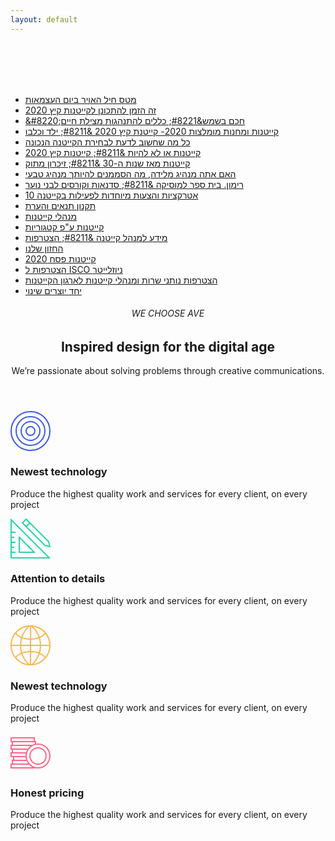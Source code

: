 ```yaml
---
layout: default
---
```


<br> <br> <br> <br>

* [מטס חיל האויר ביום העצמאות](/2020/01/16/מטס-חיל-האוויר/)
* [זה הזמן להתכונן לקייטנות קיץ 2020](/2020/01/15/%d7%96%d7%94-%d7%94%d7%96%d7%9e%d7%9f-%d7%9c%d7%94%d7%aa%d7%9b%d7%95%d7%a0%d7%9f-%d7%9c%d7%a7%d7%99%d7%99%d7%98%d7%a0%d7%95%d7%aa-%d7%a7%d7%99%d7%a5-2020/)
* [&\#8220;חכם בשמש&\#8221; כללים להתנהגות מצילת חיים](/2020/01/15/%d7%97%d7%9b%d7%9d-%d7%91%d7%a9%d7%9e%d7%a9-%d7%9b%d7%9c%d7%9c%d7%99%d7%9d-%d7%9c%d7%94%d7%aa%d7%a0%d7%94%d7%92%d7%95%d7%aa-%d7%9e%d7%a6%d7%99%d7%9c%d7%aa-%d7%97%d7%99%d7%99%d7%9d/)
* [קייטנות ומחנות מומלצות 2020- קייטנת קיץ 2020 &\#8211; ילד וכלבו](/2020/01/15/149/)
* [כל מה שחשוב לדעת לבחירת הקייטנה הנכונה](/2020/01/15/%d7%9b%d7%9c-%d7%9e%d7%94-%d7%a9%d7%97%d7%a9%d7%95%d7%91-%d7%9c%d7%93%d7%a2%d7%aa-%d7%9c%d7%91%d7%97%d7%99%d7%a8%d7%aa-%d7%94%d7%a7%d7%99%d7%99%d7%98%d7%a0%d7%94-%d7%94%d7%a0%d7%9b%d7%95%d7%a0%d7%94/)
* [קייטנות או לא להיות &\#8211; קייטנות קיץ 2020](/2020/01/15/%d7%a7%d7%99%d7%99%d7%98%d7%a0%d7%95%d7%aa-%d7%90%d7%95-%d7%9c%d7%90-%d7%9c%d7%94%d7%99%d7%95%d7%aa-%d7%a7%d7%99%d7%99%d7%98%d7%a0%d7%95%d7%aa-%d7%a7%d7%99%d7%a5-2020/)
* [קייטנות מאז שנות ה-30 &\#8211; זיכרון מתוק](/2020/01/14/%d7%a7%d7%99%d7%99%d7%98%d7%a0%d7%95%d7%aa-%d7%9e%d7%90%d7%96-%d7%a9%d7%a0%d7%95%d7%aa-%d7%94-30-%d7%96%d7%99%d7%9b%d7%a8%d7%95%d7%9f-%d7%9e%d7%aa%d7%95%d7%a7/)
* [האם אתה מנהיג מלידה, מה הסממנים להיותך מנהיג טבעי](/2020/01/13/70/)
* [רימון. בית ספר למוסיקה &\#8211; סדנאות וקורסים לבני נוער](/2020/01/13/66/)
* [10 אטרקציות והצעות מיוחדות לפעילות בקייטנה](/2020/01/13/60/)
* [תקנון תנאים והערת](/2020/01/13/%d7%aa%d7%a7%d7%a0%d7%95%d7%9f-%d7%aa%d7%a0%d7%90%d7%99%d7%9d-%d7%95%d7%94%d7%a2%d7%a8%d7%aa/)
* [מנהלי קייטנות](/2020/01/13/%d7%9e%d7%a0%d7%94%d7%9c%d7%99-%d7%a7%d7%99%d7%99%d7%98%d7%a0%d7%95%d7%aa/)
* [קייטנות ע"פ קטגוריות](/2020/01/13/%d7%a7%d7%99%d7%99%d7%98%d7%a0%d7%95%d7%aa-%d7%a2%d7%a4-%d7%a7%d7%98%d7%92%d7%95%d7%a8%d7%99%d7%95%d7%aa/)
* [מידע למנהל קייטנה &\#8211; הצטרפות](/2020/01/13/%d7%9e%d7%99%d7%93%d7%a2-%d7%9c%d7%9e%d7%a0%d7%94%d7%9c-%d7%a7%d7%99%d7%99%d7%98%d7%a0%d7%94-%d7%94%d7%a6%d7%98%d7%a8%d7%a4%d7%95%d7%aa/)
* [החזון שלנו](/2020/01/13/החזון-שלנו/)
* [קייטנות פסח 2020](/2020/01/13/39/)
* [הצטרפות ל ISCO ניוזלייטר](/2020/01/13/%d7%94%d7%a6%d7%98%d7%a8%d7%a4%d7%95%d7%aa-%d7%9c-isco-%d7%a0%d7%99%d7%95%d7%96%d7%9c%d7%99%d7%99%d7%98%d7%a8/)
* [הצטרפות נותני שרות ומנהלי קייטנות לארגון הקייטנות](/2020/01/12/%d7%94%d7%a6%d7%98%d7%a8%d7%a4%d7%95%d7%aa-%d7%a0%d7%95%d7%aa%d7%a0%d7%99-%d7%a9%d7%a8%d7%95%d7%aa-%d7%95%d7%9e%d7%a0%d7%94%d7%9c%d7%99-%d7%a7%d7%99%d7%99%d7%98%d7%a0%d7%95%d7%aa-%d7%9c%d7%90%d7%a8/)
* [יחד יוצרים שינוי](/2020/01/12/%d7%99%d7%97%d7%93-%d7%99%d7%95%d7%a6%d7%a8%d7%99%d7%9d-%d7%a9%d7%99%d7%a0%d7%95%d7%99/)

<section class="vc_row pt-30 pb-60" id="services">
			<div class="container">
				<div class="row">
					<div class="lqd-column col-md-10 col-md-offset-1">
						<header class="fancy-title text-center mb-75" data-custom-animations="true" data-ca-options="{&quot;triggerHandler&quot;:&quot;inview&quot;,&quot;animationTarget&quot;:&quot;all-childs&quot;,&quot;duration&quot;:1200,&quot;delay&quot;:100,&quot;initValues&quot;:{&quot;translateY&quot;:80,&quot;opacity&quot;:0},&quot;animations&quot;:{&quot;translateY&quot;:0,&quot;opacity&quot;:1}}">
							<h6 class="text-uppercase ltr-sp-2 font-size-12 font-weight-semibold text-secondary">WE CHOOSE AVE</h6>
							<h2 class="mt-4 mb-4">Inspired design for the digital age</h2>
							<div class="row">
								<div class="lqd-column col-md-6 col-md-offset-3 px-md-5">
									<p>We’re passionate about solving problems through creative communications.</p>
								</div><!-- /.col-md-6 col-md-offset-3 -->
							</div><!-- /.row -->
						</header><!-- /.fancy-title -->
					</div><!-- /.col-md-8 col-md-offset-2 -->
				</div><!-- /.row -->
				<div class="row" data-custom-animations="true" data-ca-options="{&quot;triggerHandler&quot;:&quot;inview&quot;,&quot;animationTarget&quot;:&quot;all-childs&quot;,&quot;duration&quot;:&quot;1200&quot;,&quot;delay&quot;:&quot;180&quot;,&quot;initValues&quot;:{&quot;scale&quot;:0.8,&quot;opacity&quot;:0},&quot;animations&quot;:{&quot;scale&quot;:1,&quot;opacity&quot;:1}}">
					<div class="lqd-column col-md-6">
						<div class="iconbox iconbox-side iconbox-semiround iconbox-shadow iconbox-heading-sm iconbox-filled" id="ld_icon_box_5c4e9c4475e68" data-plugin-options="{&quot;color&quot;:&quot;#3d59e8&quot;}">
							<div class="iconbox-icon-wrap">
								<span class="iconbox-icon-container">
									<svg version="1.1" xmlns="http://www.w3.org/2000/svg" xmlns:xlink="http://www.w3.org/1999/xlink" x="0px" y="0px" width="64px" height="64px" viewbox="0 0 64 64" enable-background="new 0 0 64 64" xml:space="preserve"> <defs xmlns="http://www.w3.org/2000/svg"> <lineargradient gradientunits="userSpaceOnUse" id="grad951863" x1="0%" y1="0%" x2="0%" y2="100%"> <stop offset="0%" stop-color="rgb(61, 89, 232)" /> <stop offset="100%" stop-color="rgb(61, 89, 232)" /> </lineargradient> </defs> <path fill="none" stroke="url(#grad951863)" stroke-width="2" stroke-miterlimit="10" d="M53.92,10.081c12.107,12.105,12.107,31.732,0,43.838 c-12.106,12.108-31.734,12.108-43.84,0c-12.107-12.105-12.107-31.732,0-43.838C22.186-2.027,41.813-2.027,53.92,10.081z" /> <circle fill="none" stroke="url(#grad951863)" stroke-width="2" stroke-miterlimit="10" cx="32" cy="32" r="22.999" /> <circle fill="none" stroke="url(#grad951863)" stroke-width="2" stroke-miterlimit="10" cx="32" cy="32" r="15" /> <circle fill="none" stroke="url(#grad951863)" stroke-width="2" stroke-miterlimit="10" cx="32" cy="32" r="6.999" /> </svg>
								</span>
							</div><!-- /.iconbox-icon-container -->
							<div class="contents">
								<h3 class="mb-2">Newest technology</h3>
								<p>Produce the highest quality work and services for every client, on every project</p>
							</div><!-- /.contents -->
						</div><!-- /.iconbox -->
					</div><!-- /.col-md-6 -->
					<div class="lqd-column col-md-6">
						<div class="iconbox iconbox-side iconbox-semiround iconbox-shadow iconbox-heading-sm iconbox-filled" id="ld_icon_box_5c4e9c4475e69" data-plugin-options="{&quot;color&quot;:&quot;#28d5a7&quot;}">
							<div class="iconbox-icon-wrap">
								<span class="iconbox-icon-container">
									<svg version="1.1" xmlns="http://www.w3.org/2000/svg" xmlns:xlink="http://www.w3.org/1999/xlink" x="0px" y="0px" width="64px" height="64px" viewbox="0 0 64 64" enable-background="new 0 0 64 64" xml:space="preserve"><defs xmlns="http://www.w3.org/2000/svg"><lineargradient gradientunits="userSpaceOnUse" id="grad84546" x1="0%" y1="0%" x2="0%" y2="100%"><stop offset="0%" stop-color="rgb(40, 213, 167)" /><stop offset="100%" stop-color="rgb(40, 213, 167)" /></lineargradient></defs> <polygon fill="none" stroke="url(#grad84546)" stroke-width="2" stroke-miterlimit="10" points="1,63 1,2 62,63 " /> <polygon fill="none" stroke="url(#grad84546)" stroke-width="2" stroke-miterlimit="10" points="14,54 14,30 38,54 " /> <line fill="none" stroke="url(#grad84546)" stroke-width="2" stroke-miterlimit="10" x1="8" y1="22" x2="2" y2="22" /> <line fill="none" stroke="url(#grad84546)" stroke-width="2" stroke-miterlimit="10" x1="6" y1="30" x2="2" y2="30" /> <line fill="none" stroke="url(#grad84546)" stroke-width="2" stroke-miterlimit="10" x1="8" y1="38" x2="2" y2="38" /> <line fill="none" stroke="url(#grad84546)" stroke-width="2" stroke-miterlimit="10" x1="6" y1="46" x2="2" y2="46" /> <line fill="none" stroke="url(#grad84546)" stroke-width="2" stroke-miterlimit="10" x1="8" y1="54" x2="2" y2="54" /> <polygon fill="none" stroke="url(#grad84546)" stroke-width="2" stroke-miterlimit="10" points="25,1 19,7 55,43 63,45 61,37 " /> <line fill="none" stroke="url(#grad84546)" stroke-width="2" stroke-miterlimit="10" x1="25" y1="13" x2="31" y2="7" /> </svg>
								</span>
							</div><!-- /.iconbox-icon-container -->
							<div class="contents">
								<h3 class="mb-2">Attention to details</h3>
								<p>Produce the highest quality work and services for every client, on every project</p>
							</div><!-- /.contents -->
						</div><!-- /.iconbox -->
					</div><!-- /.col-md-6 -->
					<div class="lqd-column col-md-6">
						<div class="iconbox iconbox-side iconbox-semiround iconbox-shadow iconbox-heading-sm iconbox-filled" id="ld_icon_box_5c4e9c4475e70" data-plugin-options="{&quot;color&quot;:&quot;#f9b851&quot;}">
							<div class="iconbox-icon-wrap">
								<span class="iconbox-icon-container">
									<svg version="1.1" xmlns="http://www.w3.org/2000/svg" xmlns:xlink="http://www.w3.org/1999/xlink" x="0px" y="0px" width="64px" height="64px" viewbox="0 0 64 64" enable-background="new 0 0 64 64" xml:space="preserve"><defs xmlns="http://www.w3.org/2000/svg"><lineargradient gradientunits="userSpaceOnUse" id="grad81353" x1="0%" y1="0%" x2="0%" y2="100%"><stop offset="0%" stop-color="rgb(249, 184, 81)" /><stop offset="100%" stop-color="rgb(249, 184, 81)" /></lineargradient></defs> <path fill="none" stroke="url(#grad81353)" stroke-width="2" stroke-miterlimit="10" d="M32.001,0.887c17.184,0,31.113,13.929,31.112,31.113 C63.114,49.185,49.184,63.115,32,63.113C14.815,63.114,0.887,49.185,0.888,32.001C0.885,14.816,14.815,0.887,32.001,0.887z" /> <line fill="none" stroke="url(#grad81353)" stroke-width="2" stroke-miterlimit="10" x1="32" y1="1" x2="32" y2="63" /> <line fill="none" stroke="url(#grad81353)" stroke-width="2" stroke-miterlimit="10" x1="63" y1="32" x2="1" y2="32" /> <path fill="none" stroke="url(#grad81353)" stroke-width="2" stroke-miterlimit="10" d="M30,1c0,0-14,11-14,31s14,31,14,31" /> <path fill="none" stroke="url(#grad81353)" stroke-width="2" stroke-miterlimit="10" d="M34,1c0,0,14,11,14,31S34,63,34,63" /> <path fill="none" stroke="url(#grad81353)" stroke-width="2" stroke-miterlimit="10" d="M8,12c0,0,5,10,24,10s24-10,24-10" /> <path fill="none" stroke="url(#grad81353)" stroke-width="2" stroke-miterlimit="10" d="M8,52c0,0,5-10,24-10s24,10,24,10" /> </svg>
								</span>
							</div><!-- /.iconbox-icon-container -->
							<div class="contents">
								<h3 class="mb-2">Newest technology</h3>
								<p>Produce the highest quality work and services for every client, on every project</p>
							</div><!-- /.contents -->
						</div><!-- /.iconbox -->
					</div><!-- /.col-md-6 -->
					<div class="lqd-column col-md-6">
						<div class="iconbox iconbox-side iconbox-semiround iconbox-shadow iconbox-heading-sm iconbox-filled" id="ld_icon_box_5c4e9c4475e71" data-plugin-options="{&quot;color&quot;:&quot;#fe688b&quot;}">
							<div class="iconbox-icon-wrap">
								<span class="iconbox-icon-container">
									<svg version="1.0" xmlns="http://www.w3.org/2000/svg" xmlns:xlink="http://www.w3.org/1999/xlink" x="0px" y="0px" width="64px" height="64px" viewbox="0 0 64 64" enable-background="new 0 0 64 64" xml:space="preserve"><defs xmlns="http://www.w3.org/2000/svg"><lineargradient gradientunits="userSpaceOnUse" id="grad611408" x1="0%" y1="0%" x2="0%" y2="100%"><stop offset="0%" stop-color="rgb(254, 104, 139)" /><stop offset="100%" stop-color="rgb(254, 104, 139)" /></lineargradient></defs> <circle fill="none" stroke="url(#grad611408)" stroke-width="2" stroke-miterlimit="10" cx="44" cy="38" r="19" /> <circle fill="none" stroke="url(#grad611408)" stroke-width="2" stroke-miterlimit="10" cx="44" cy="38" r="13" /> <polyline fill="none" stroke="url(#grad611408)" stroke-width="2" stroke-miterlimit="10" points="30,51 1,51 1,57 38,57 38,56 " /> <polyline fill="none" stroke="url(#grad611408)" stroke-width="2" stroke-miterlimit="10" points="27,45 3,45 3,51 30,51 " /> <polyline fill="none" stroke="url(#grad611408)" stroke-width="2" stroke-miterlimit="10" points="26,39 5,39 5,45 27,45 " /> <polyline fill="none" stroke="url(#grad611408)" stroke-width="2" stroke-miterlimit="10" points="26,33 1,33 1,39 26,39 " /> <polyline fill="none" stroke="url(#grad611408)" stroke-width="2" stroke-miterlimit="10" points="29,27 3,27 3,33 26,33 " /> <polyline fill="none" stroke="url(#grad611408)" stroke-width="2" stroke-miterlimit="10" points="35,21 1,21 1,27 29,27 " /> <polyline fill="none" stroke="url(#grad611408)" stroke-width="2" stroke-miterlimit="10" points="40,20 40,15 3,15 3,21 35,21 " /> <rect x="1" y="9" fill="none" stroke="url(#grad611408)" stroke-width="2" stroke-miterlimit="10" width="37" height="6" /> </svg>
								</span>
							</div><!-- /.iconbox-icon-container -->
							<div class="contents">
								<h3 class="mb-2">Honest pricing</h3>
								<p>Produce the highest quality work and services for every client, on every project</p>
							</div><!-- /.contents -->
						</div><!-- /.iconbox -->
					</div><!-- /.col-md-6 -->
				</div><!-- /.row -->
			</div><!-- /.container -->
		</section>